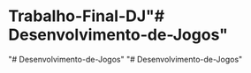 # Trabalho-Final-DJ"# Desenvolvimento-de-Jogos" 
"# Desenvolvimento-de-Jogos" 
"# Desenvolvimento-de-Jogos" 
